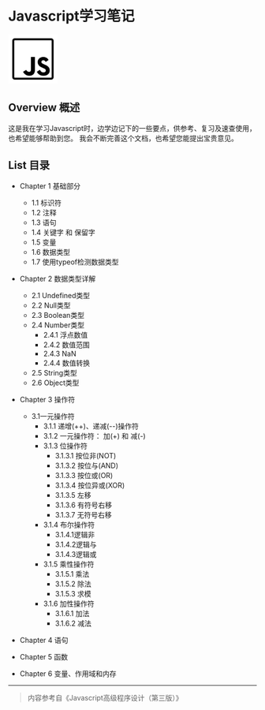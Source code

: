 # Javascript学习笔记
<img src="https://github.com/leehosea/JavascriptLearningNote/blob/master/javascript1600.png" width="100" height="100"/>

## Overview 概述
这是我在学习Javascript时，边学边记下的一些要点，供参考、复习及速查使用，也希望能够帮助到您。
我会不断完善这个文档，也希望您能提出宝贵意见。

## List 目录  

- Chapter 1 基础部分
	- 1.1 标识符
	- 1.2 注释
	- 1.3 语句
	- 1.4 关键字 和 保留字
	- 1.5 变量
	- 1.6 数据类型
	- 1.7 使用typeof检测数据类型
- Chapter 2 数据类型详解
	- 2.1 Undefined类型
	- 2.2 Null类型
	- 2.3 Boolean类型
	- 2.4 Number类型
		- 2.4.1 浮点数值
		- 2.4.2 数值范围
		- 2.4.3 NaN
		- 2.4.4 数值转换
	- 2.5 String类型
	- 2.6 Object类型
- Chapter 3 操作符
	- 3.1一元操作符
		- 3.1.1 递增(++)、递减(--)操作符
		- 3.1.2 一元操作符： 加(+) 和 减(-)  
		- 3.1.3  位操作符 
			- 3.1.3.1 按位非(NOT)
			- 3.1.3.2 按位与(AND)  
			- 3.1.3.3 按位或(OR)
			- 3.1.3.4 按位异或(XOR)
			- 3.1.3.5 左移
			- 3.1.3.6 有符号右移 
			- 3.1.3.7 无符号右移
		- 3.1.4  布尔操作符
			- 3.1.4.1逻辑非
			- 3.1.4.2逻辑与
			- 3.1.4.3逻辑或
		- 3.1.5  乘性操作符
			-  3.1.5.1 乘法
			-  3.1.5.2 除法
			-  3.1.5.3 求模
		- 3.1.6  加性操作符
			- 3.1.6.1 加法
			- 3.1.6.2 减法
			
- Chapter 4 语句
- Chapter 5 函数
- Chapter 6 变量、作用域和内存

---
>	内容参考自《Javascript高级程序设计（第三版）》
